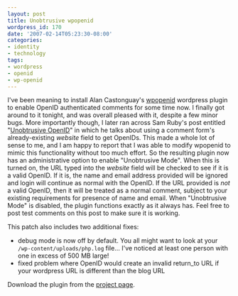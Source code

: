```yaml
---
layout: post
title: Unobtrusive wpopenid
wordpress_id: 170
date: '2007-02-14T05:23:30-08:00'
categories:
- identity
- technology
tags:
- wordpress
- openid
- wp-openid
---
```

I've been meaning to install Alan Castonguay's [wpopenid][] wordpress plugin to enable OpenID authenticated comments for some time now.  I finally got around to it tonight, and was overall pleased with it, despite a few minor bugs.  More importantly though, I later ran across Sam Ruby's post entitled "[Unobtrusive OpenID][]" in which he talks about using a comment form's already-existing *website* field to get OpenIDs.  This made a whole lot of sense to me, and I am happy to report that I was able to modify wpopenid to mimic this functionality without too much effort.  So the resulting plugin now has an administrative option to enable "Unobtrusive Mode".  When this is turned on, the URL typed into the *website* field will be checked to see if it is a valid OpenID.  If it is, the name and email address provided will be ignored and login will continue as normal with the OpenID.  If the URL provided is *not* a valid OpenID, then it will be treated as a normal comment, subject to your existing requirements for presence of name and email.  When "Unobtrusive Mode" is disabled, the plugin functions exactly as it always has.  Feel free to post test comments on this post to make sure it is working.

[wpopenid]: http://verselogic.net/projects/wordpress/wordpress-openid-plugin/
[Unobtrusive OpenID]: http://www.intertwingly.net/blog/2006/12/28/Unobtrusive-OpenID


This patch also includes two additional fixes:

- debug mode is now off by default.  You all might want to look at your `/wp-content/uploads/php.log` file... I've noticed at least one person with one in excess of 500 MB large!
- fixed problem where OpenID would create an invalid return_to URL if your wordpress URL is different than the blog URL

Download the plugin from the [project page][].

[project page]: http://willnorris.com/projects/wpopenid/
